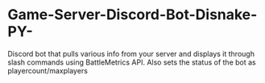 # Game-Server-Discord-Bot-Disnake-PY-
Discord bot that pulls various info from your server and displays it through slash commands using BattleMetrics API. Also sets the status of the bot as playercount/maxplayers
